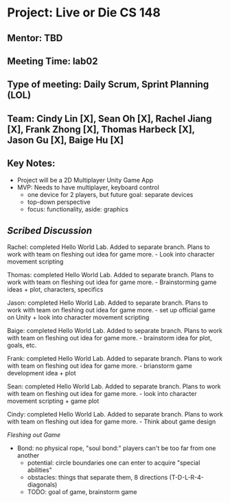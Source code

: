 # Project: Live or Die CS 148

## Mentor: TBD

## Meeting Time: lab02

## Type of meeting: Daily Scrum, Sprint Planning (LOL)

## Team: Cindy Lin [X], Sean Oh [X], Rachel Jiang [X], Frank Zhong [X], Thomas Harbeck [X], Jason Gu [X], Baige Hu [X]

## Key Notes:
- Project will be a 2D Multiplayer Unity Game App
- MVP: Needs to have multiplayer, keyboard control
	- one device for 2 players, but future goal: separate devices
	- top-down perspective
	- focus: functionality, aside: graphics

## *Scribed Discussion*

Rachel: completed Hello World Lab. Added to separate branch. Plans to work with team on fleshing out idea for game more. 
	- Look into character movement scripting

Thomas: completed Hello World Lab. Added to separate branch. Plans to work with
team on fleshing out idea for game more.
	- Brainstorming game ideas + plot, characters, specifics

Jason: completed Hello World Lab. Added to separate branch. Plans to work with
team on fleshing out idea for game more.
	- set up official game on Unity + look into character movement scripting

Baige: completed Hello World Lab. Added to separate branch. Plans to work with
team on fleshing out idea for game more.
	- brainstorm idea for plot, goals, etc. 

Frank: completed Hello World Lab. Added to separate branch. Plans to work with
team on fleshing out idea for game more.
	- brianstorm game development idea + plot 

Sean: completed Hello World Lab. Added to separate branch. Plans to work with
team on fleshing out idea for game more.
	- look into character movement scripting + game plot

Cindy: completed Hello World Lab. Added to separate branch. Plans to work with
team on fleshing out idea for game more.
	- Think about game design

*Fleshing out Game*
- Bond: no physical rope, "soul bond:" players can't be too far from one another
	- potential: circle boundaries one can enter to acquire "special abilities"
	- obstacles: things that separate them, 8 directions (T-D-L-R-4-diagonals)
	- TODO: goal of game, brainstorm game
